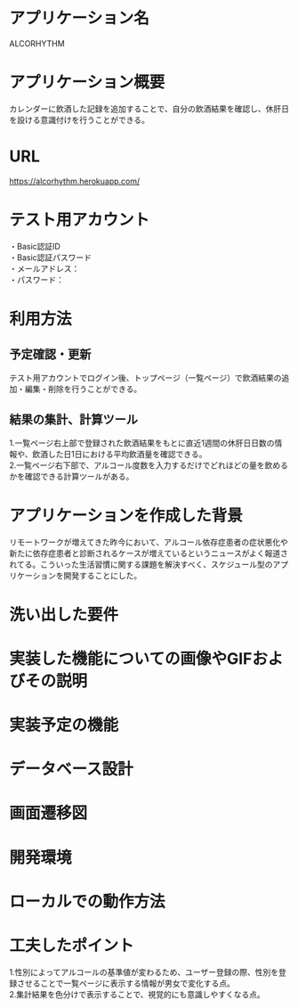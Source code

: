 # アプリケーション名
ALCORHYTHM

# アプリケーション概要
カレンダーに飲酒した記録を追加することで、自分の飲酒結果を確認し、休肝日を設ける意識付けを行うことができる。

# URL
https://alcorhythm.herokuapp.com/

# テスト用アカウント
・Basic認証ID  
・Basic認証パスワード  
・メールアドレス：  
・パスワード：

# 利用方法


## 予定確認・更新
テスト用アカウントでログイン後、トップページ（一覧ページ）で飲酒結果の追加・編集・削除を行うことができる。  

## 結果の集計、計算ツール
1.一覧ページ右上部で登録された飲酒結果をもとに直近1週間の休肝日日数の情報や、飲酒した日1日における平均飲酒量を確認できる。  
2.一覧ページ右下部で、アルコール度数を入力するだけでどれほどの量を飲めるかを確認できる計算ツールがある。


# アプリケーションを作成した背景  
リモートワークが増えてきた昨今において、アルコール依存症患者の症状悪化や新たに依存症患者と診断されるケースが増えているというニュースがよく報道されてる。こういった生活習慣に関する課題を解決すべく、スケジュール型のアプリケーションを開発することにした。
# 洗い出した要件  
# 実装した機能についての画像やGIFおよびその説明  
# 実装予定の機能  
# データベース設計  
# 画面遷移図  
# 開発環境  
# ローカルでの動作方法  
# 工夫したポイント  
1.性別によってアルコールの基準値が変わるため、ユーザー登録の際、性別を登録させることで一覧ページに表示する情報が男女で変化する点。  
2.集計結果を色分けで表示することで、視覚的にも意識しやすくなる点。


